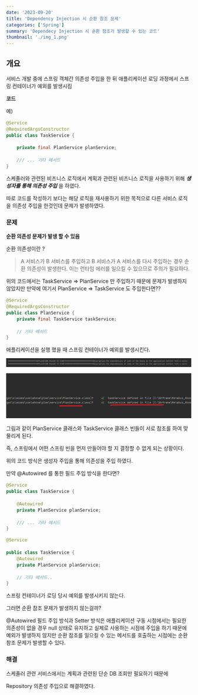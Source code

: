 ```yaml
---
date: '2023-09-20'
title: 'Dependency Injection 시 순환 참조 문제'
categories: ['Spring']
summary: 'Dependecy Injection 시 순환 참조가 발생할 수 있는 코드'
thumbnail: './img_1.png'
---
```


## 개요

서비스 개발 중에 스프링 객체간 의존성 주입을 한 뒤 애플리케이션 로딩 과정에서
스프링 컨테이너가 예외를 발생시킴

**코드**

예)

```java
@Service
@RequiredArgsConstructor
public class TaskService {

    private final PlanService planService;

    /// ... 기타 메서드
}
```

스케줄러와 관련된 비즈니스 로직에서 계획과 관련된 비즈니스 로직을 사용하기 위해 **_생성자를 통해 의존성 주입_**
을 하였다.

따로 코드를 작성하기 보다는 해당 로직을 재사용하기 위한 목적으로 다른 서비스 로직을 의존성 주입을 한것인데 문제가 발생하였다.

### 문제

**순환 의존성 문제가 발생 할 수 있음**

순환 의존성이란 ?

> A 서비스가 B 서비스를 주입하고 B 서비스가 A 서비스를 다시 주입하는 경우 순환 의존성이 발생한다.
> 이는 런타임 에러를 일으킬 수 있으므로 주의가 필요하다.

위의 코드에서는 TaskService => PlanService 만 주입하기 때문에
문제가 발생하지 않았지만
만약에 여기서 PlanService => TaskService 도 주입한다면??

```java
@Service
@RequiredArgsConstructor
public class PlanService {
    private final TaskService taskService;

    // 기타 메서드
}
```

애플리케이션을 실행 했을 때 스프링 컨테이너가 예외를 발생시킨다.

![img.png](img.png)

![img_1.png](img_1.png)

그림과 같이 PlanService 클래스와 TaskService 클래스 빈들이
서로 참조를 하여 맞물리게 된다.

즉, 스프링에서 어떤 스프링 빈을 먼저 만들어야 할 지 결정할 수 없게 되는 상황이다.

위의 코드 방식은 생성자 주입을 통해 의존성을 주입 하였다.

만약 @Autowired 를 통한 필드 주입 방식을 한다면?

```java
@Service
public class TaskService {

    @Autowired
    private PlanService planService;

    /// ... 기타 메서드
}
```

```java
@Service

public class TaskService {
    @Autowired
    private PlanService planService;

    // 기타 메서드..
}
```

스프링 컨테이너가 로딩 당시 예외를 발생시키지 않는다.

그러면 순환 참조 문제가 발생하지 않는걸까?

@Autowired 필드 주입 방식과 Setter 방식은 애플리케이션 구동 시점에서는
필요한 의존성이 없을 경우 null 상태로 유지하고 실제로 사용하는 시점에
주입을 하기 때문에 예외가 발생하지 않지만
순환 참조를 일으킬 수 있는 메서드를 호출하는 시점에는 순환참조 문제가 발생할 수 있다.

### 해결

스케줄러 관련 서비스에서는 계획과 관련된 단순 DB 조회만 필요하기 때문에

Repository 의존성 주입으로 해결하였다.
